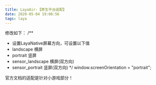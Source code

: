 ```yaml
---
title: LayaAir-【原生平台适配】
date: 2020-05-04 19:08:56
tags: laya
---
```


修改如下：
/**
 * 设置LayaNative屏幕方向，可设置以下值
 * landscape           横屏
 * portrait            竖屏
 * sensor_landscape    横屏(双方向)
 * sensor_portrait     竖屏(双方向)
 */
window.screenOrientation = "portrait";

官方文档的适配是针对小游戏部分！
